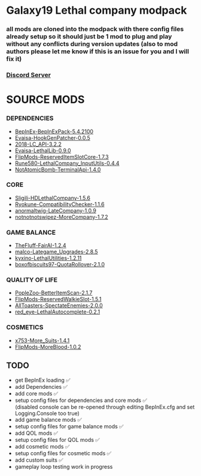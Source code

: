 # Galaxy19 Lethal company modpack
### all mods are cloned into the modpack with there config files already setup so it should just be 1 mod to plug and play without any conflicts during version updates (also to mod authors please let me know if this is an issue for you and I will fix it) 
### [Discord Server](https://discord.gg/dXycaWR88z)

# SOURCE MODS

### DEPENDENCIES
- [BepInEx-BepInExPack-5.4.2100](thunderstore.io/c/lethal-company/p/BepInEx/BepInExPack)
- [Evaisa-HookGenPatcher-0.0.5](thunderstore.io/c/lethal-company/p/Evaisa/HookGenPatcher)
- [2018-LC_API-3.2.2](thunderstore.io/c/lethal-company/p/2018/LC_API)
- [Evaisa-LethalLib-0.9.0](thunderstore.io/c/lethal-company/p/Evaisa/LethalLib)
- [FlipMods-ReservedItemSlotCore-1.7.3](thunderstore.io/c/lethal-company/p/FlipMods/ReservedItemSlotCore)
- [Rune580-LethalCompany_InputUtils-0.4.4](thunderstore.io/c/lethal-company/p/Rune580/LethalCompany_InputUtils)
- [NotAtomicBomb-TerminalApi-1.4.0](thunderstore.io/c/lethal-company/p/NotAtomicBomb/TerminalApi)

### CORE
- [Sligili-HDLethalCompany-1.5.6](thunderstore.io/c/lethal-company/p/Sligili/HDLethalCompany)
- [Ryokune-CompatibilityChecker-1.1.6](thunderstore.io/c/lethal-company/p/Ryokune/CompatibilityChecker)
- [anormaltwig-LateCompany-1.0.9](thunderstore.io/c/lethal-company/p/anormaltwig/LateCompany)
- [notnotnotswipez-MoreCompany-1.7.2](thunderstore.io/c/lethal-company/p/notnotnotswipez/MoreCompany)

### GAME BALANCE
- [TheFluff-FairAI-1.2.4](thunderstore.io/c/lethal-company/p/TheFluff/FairAI)
- [malco-Lategame_Upgrades-2.8.5](thunderstore.io/c/lethal-company/p/malco/Lategame_Upgrades)
- [kyxino-LethalUtilities-1.2.11](thunderstore.io/c/lethal-company/p/kyxino/LethalUtilities)
- [boxofbiscuits97-QuotaRollover-2.1.0](thunderstore.io/c/lethal-company/p/boxofbiscuits97/QuotaRollover)

### QUALITY OF LIFE
- [PopleZoo-BetterItemScan-2.1.7](thunderstore.io/c/lethal-company/p/PopleZoo/BetterItemScan)
- [FlipMods-ReservedWalkieSlot-1.5.1](thunderstore.io/c/lethal-company/p/FlipMods/ReservedWalkieSlot)
- [AllToasters-SpectateEnemies-2.0.0](thunderstore.io/c/lethal-company/p/AllToasters/SpectateEnemies)
- [red_eye-LethalAutocomplete-0.2.1](thunderstore.io/c/lethal-company/p/red_eye/LethalAutocomplete)

### COSMETICS
- [x753-More_Suits-1.4.1](thunderstore.io/c/lethal-company/p/x753/More_Suits)
- [FlipMods-MoreBlood-1.0.2](thunderstore.io/c/lethal-company/p/FlipMods/MoreBlood)

## TODO

- get BepInEx loading ✅
- add Dependencies ✅
- add core mods ✅
- setup config files for dependencies and core mods ✅ <br>
(disabled console can be re-opened through editing BepInEx.cfg and set Logging.Console too true)
- add game balance mods ✅
- setup config files for game balance mods ✅
- add QOL mods ✅
- setup config files for QOL mods  ✅
- add cosmetic mods  ✅
- setup config files for cosmetic mods  ✅
- add custom suits ✅
- gameplay loop testing work in progress

